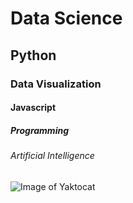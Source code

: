 # Data Science
## Python
### Data Visualization
#### Javascript
##### Programming
###### Artificial Intelligence



![Image of Yaktocat](https://octodex.github.com/images/yaktocat.png)
